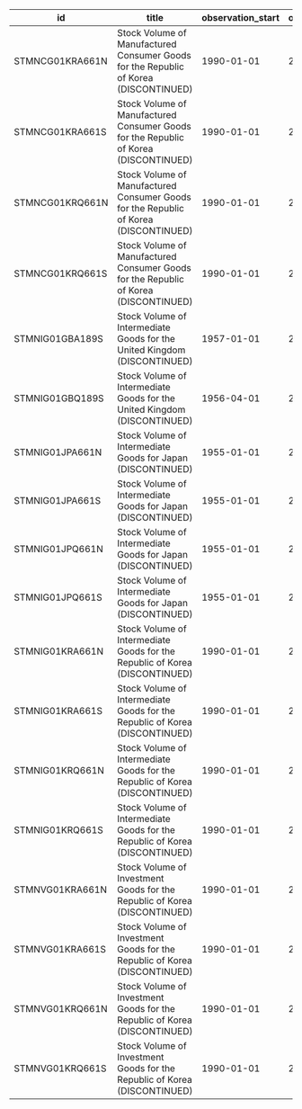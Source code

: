 | id              | title                                                                                | observation_start   | observation_end   |
|-----------------|--------------------------------------------------------------------------------------|---------------------|-------------------|
| STMNCG01KRA661N | Stock Volume of Manufactured Consumer Goods for the Republic of Korea (DISCONTINUED) | 1990-01-01          | 2013-01-01        |
| STMNCG01KRA661S | Stock Volume of Manufactured Consumer Goods for the Republic of Korea (DISCONTINUED) | 1990-01-01          | 2013-01-01        |
| STMNCG01KRQ661N | Stock Volume of Manufactured Consumer Goods for the Republic of Korea (DISCONTINUED) | 1990-01-01          | 2013-10-01        |
| STMNCG01KRQ661S | Stock Volume of Manufactured Consumer Goods for the Republic of Korea (DISCONTINUED) | 1990-01-01          | 2013-10-01        |
| STMNIG01GBA189S | Stock Volume of Intermediate Goods for the United Kingdom (DISCONTINUED)             | 1957-01-01          | 2012-01-01        |
| STMNIG01GBQ189S | Stock Volume of Intermediate Goods for the United Kingdom (DISCONTINUED)             | 1956-04-01          | 2013-07-01        |
| STMNIG01JPA661N | Stock Volume of Intermediate Goods for Japan (DISCONTINUED)                          | 1955-01-01          | 2013-01-01        |
| STMNIG01JPA661S | Stock Volume of Intermediate Goods for Japan (DISCONTINUED)                          | 1955-01-01          | 2013-01-01        |
| STMNIG01JPQ661N | Stock Volume of Intermediate Goods for Japan (DISCONTINUED)                          | 1955-01-01          | 2013-10-01        |
| STMNIG01JPQ661S | Stock Volume of Intermediate Goods for Japan (DISCONTINUED)                          | 1955-01-01          | 2013-10-01        |
| STMNIG01KRA661N | Stock Volume of Intermediate Goods for the Republic of Korea (DISCONTINUED)          | 1990-01-01          | 2013-01-01        |
| STMNIG01KRA661S | Stock Volume of Intermediate Goods for the Republic of Korea (DISCONTINUED)          | 1990-01-01          | 2013-01-01        |
| STMNIG01KRQ661N | Stock Volume of Intermediate Goods for the Republic of Korea (DISCONTINUED)          | 1990-01-01          | 2013-10-01        |
| STMNIG01KRQ661S | Stock Volume of Intermediate Goods for the Republic of Korea (DISCONTINUED)          | 1990-01-01          | 2013-10-01        |
| STMNVG01KRA661N | Stock Volume of Investment Goods for the Republic of Korea (DISCONTINUED)            | 1990-01-01          | 2013-01-01        |
| STMNVG01KRA661S | Stock Volume of Investment Goods for the Republic of Korea (DISCONTINUED)            | 1990-01-01          | 2013-01-01        |
| STMNVG01KRQ661N | Stock Volume of Investment Goods for the Republic of Korea (DISCONTINUED)            | 1990-01-01          | 2013-10-01        |
| STMNVG01KRQ661S | Stock Volume of Investment Goods for the Republic of Korea (DISCONTINUED)            | 1990-01-01          | 2013-10-01        |